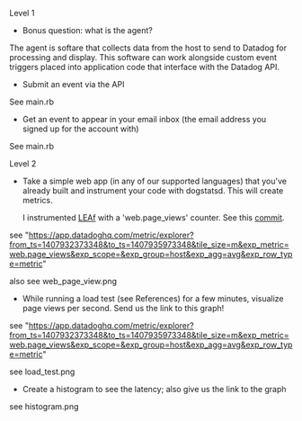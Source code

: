 Level 1

- Bonus question: what is the agent?

The agent is softare that collects data from the host to send to Datadog for processing and display.  This software can work alongside custom event triggers placed into application code that interface with the Datadog API.

- Submit an event via the API

See main.rb

- Get an event to appear in your email inbox (the email address you signed up for the account with)

See main.rb

Level 2

-  Take a simple web app (in any of our supported languages) that you've already built and instrument your code with dogstatsd. This will create metrics.

	I instrumented [LEAf](http://github.com/jbmilgrom/LEAf) with a 'web.page_views' counter.  See this [commit](http://github.com/jbmilgrom/LEAf/commit/c9257f7d85a1a06f989843858322881f212c90be). 

see "https://app.datadoghq.com/metric/explorer?from_ts=1407932373348&to_ts=1407935973348&tile_size=m&exp_metric=web.page_views&exp_scope=&exp_group=host&exp_agg=avg&exp_row_type=metric"

also see web_page_view.png

-  While running a load test (see References) for a few minutes, visualize page views per second. Send us the link to this graph!

see "https://app.datadoghq.com/metric/explorer?from_ts=1407932373348&to_ts=1407935973348&tile_size=m&exp_metric=web.page_views&exp_scope=&exp_group=host&exp_agg=avg&exp_row_type=metric"

see load_test.png

-  Create a histogram to see the latency; also give us the link to the graph

see histogram.png